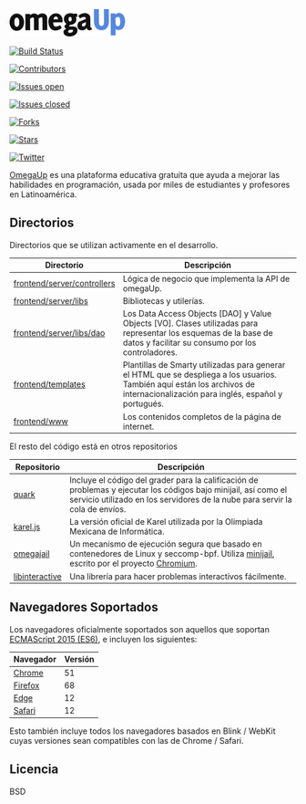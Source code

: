 [![Logo](logo/omegaup.png)](https://omegaup.com)

[![Build Status](https://travis-ci.com/omegaup/omegaup.svg)](https://travis-ci.com/omegaup/omegaup)

[![Contributors](https://img.shields.io/github/contributors/omegaup/omegaup)](https://github.com/omegaup/omegaup/graphs/contributors)

[![Issues open](https://img.shields.io/github/issues/omegaup/omegaup)](https://github.com/omegaup/omegaup/issues?q=is%3Aissue+is%3Aopen)

[![Issues closed](https://img.shields.io/github/issues-closed/omegaup/omegaup)](https://github.com/omegaup/omegaup/issues?q=is%3Aissue+is%3Aclosed)

[![Forks](https://img.shields.io/github/forks/omegaup/omegaup?style=social)](https://github.com/omegaup/omegaup/network/members)

[![Stars](https://img.shields.io/github/stars/omegaup/omegaup?style=social)](https://github.com/omegaup/omegaup/stargazers)

[![Twitter](https://img.shields.io/twitter/follow/omegaup.svg?style=social&label=Follow)](https://twitter.com/omegaup)

[OmegaUp](https://omegaup.com) es una plataforma educativa gratuita que ayuda a mejorar las habilidades en programación, usada por miles de estudiantes y profesores en Latinoamérica. 

## Directorios

Directorios que se utilizan activamente en el desarrollo.

| Directorio | Descripción |
|------------|-------------|
| [frontend/server/controllers](https://github.com/omegaup/omegaup/tree/master/frontend/server/controllers) | Lógica de negocio que implementa la API de omegaUp. |
| [frontend/server/libs](https://github.com/omegaup/omegaup/tree/master/frontend/server/libs) | Bibliotecas y utilerías. |
| [frontend/server/libs/dao](https://github.com/omegaup/omegaup/tree/master/frontend/server/libs/dao) | Los Data Access Objects [DAO] y Value Objects [VO]. Clases utilizadas para representar los esquemas de la base de datos y facilitar su consumo por los controladores. |
| [frontend/templates](https://github.com/omegaup/omegaup/tree/master/frontend/templates) | Plantillas de Smarty utilizadas para generar el HTML que se despliega a los usuarios. También aquí están los archivos de internacionalización para inglés, español y portugués. |
| [frontend/www](https://github.com/omegaup/omegaup/tree/master/frontend/www) |  Los contenidos completos de la página de internet. |

El resto del código está en otros repositorios

| Repositorio| Descripción |
|------------|-------------|
| [quark](https://github.com/lhchavez/quark) | Incluye el código del grader para la calificación de problemas y ejecutar los códigos bajo minijail, así como el servicio utilizado en los servidores de la nube para servir la cola de envíos. |
| [karel.js](https://github.com/omegaup/karel.js) | La versión oficial de Karel utilizada por la Olimpiada Mexicana de Informática. | 
| [omegajail](https://github.com/omegaup/omegajail) | Un mecanismo de ejecución segura que basado en contenedores de Linux y seccomp-bpf. Utiliza [minijail](https://android.googlesource.com/platform/external/minijail/+/master), escrito por el proyecto [Chromium](https://www.chromium.org). |
| [libinteractive](https://github.com/omegaup/libinteractive) | Una librería para hacer problemas interactivos fácilmente.

## Navegadores Soportados

Los navegadores oficialmente soportados son aquellos que soportan [ECMAScript 2015 (ES6)](https://caniuse.com/#feat=es6), e incluyen los siguientes:

| Navegador | Versión |
|-----------|---------|
| [Chrome](https://www.google.com/chrome/) | 51 |
|[Firefox](http://mozilla.org/firefox/releases/) | 68 |
| [Edge](https://www.microsoft.com/edge) | 12 |
| [Safari](https://www.apple.com/safari/) | 12 |

Esto también incluye todos los navegadores basados en Blink / WebKit cuyas versiones sean compatibles con las de Chrome / Safari.

## Licencia 

BSD
